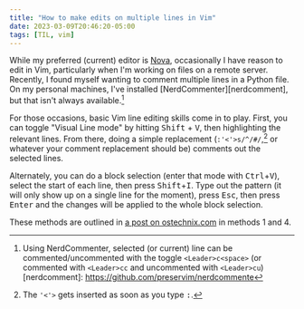 ```yaml
---
title: "How to make edits on multiple lines in Vim"
date: 2023-03-09T20:46:20-05:00
tags: [TIL, vim]
---
```


While my preferred (current) editor is [Nova](https://nova.app/), occasionally I have reason to edit in Vim, particularly when I'm working on files on a remote server. Recently, I found myself wanting to comment multiple lines in a Python file. On my personal machines, I've installed [NerdCommenter][nerdcomment], but that isn't always available.[^fn1] 

[^fn1]: Using NerdCommenter, selected (or current) line can be commented/uncommented with the toggle `<Leader>c<space>` (or commented with `<Leader>cc` and uncommented with `<Leader>cu`)
[nerdcomment]: https://github.com/preservim/nerdcommente

For those occasions, basic Vim line editing skills come in to play. First, you can toggle "Visual Line mode" by hitting <kbd>Shift</kbd> + <kbd>V</kbd>, then highlighting the relevant lines. From there, doing a simple replacement (`:'<'>s/^/#/`,[^fn2] or whatever your comment replacement should be) comments out the selected lines. 

[^fn2]: The `'<'>` gets inserted as soon as you type <kbd>:</kbd>.

Alternately, you can do a block selection (enter that mode with <kbd>Ctrl</kbd>+<kbd>V</kbd>), select the start of each line, then press <kbd>Shift</kbd>+<kbd>I</kbd>. Type out the pattern (it will only show up on a single line for the moment), press <kbd>Esc</kbd>, then press <kbd>Enter</kbd> and the changes will be applied to the whole block selection. 

These methods are outlined in [a post on ostechnix.com][ost-post] in methods 1 and 4. 

[ost-post]: https://ostechnix.com/comment-multiple-lines-vim-editor/